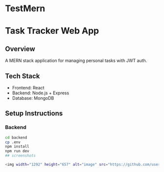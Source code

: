 # TestMern
# Task Tracker Web App

## Overview
A MERN stack application for managing personal tasks with JWT auth.

## Tech Stack
- Frontend: React
- Backend: Node.js + Express
- Database: MongoDB

## Setup Instructions

### Backend
```bash
cd backend
cp .env
npm install
npm run dev
## screenshots 

<img width="1292" height="657" alt="image" src="https://github.com/user-attachments/assets/31d675d6-33c4-4038-9bb1-82d96699de1a" />

